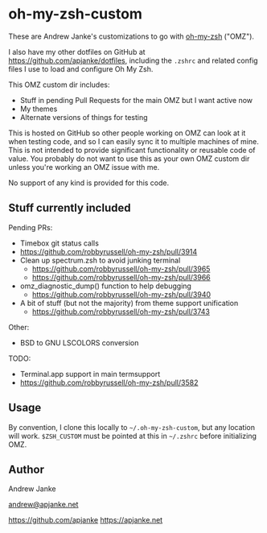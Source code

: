 # oh-my-zsh-custom

These are Andrew Janke's customizations to go with [oh-my-zsh](https://github.com/robbyrussell/oh-my-zsh) ("OMZ").

I also have my other dotfiles on GitHub at https://github.com/apjanke/dotfiles, including the `.zshrc` and related config files I use to load and configure Oh My Zsh.

This OMZ custom dir includes:

* Stuff in pending Pull Requests for the main OMZ but I want active now
* My themes
* Alternate versions of things for testing

This is hosted on GitHub so other people working on OMZ can look at it when testing code, and so I can easily sync it to multiple machines of mine. This is not intended to provide significant functionality or reusable code of value. You probably do not want to use this as your own OMZ custom dir unless you're working an OMZ issue with me.

No support of any kind is provided for this code.

## Stuff currently included

Pending PRs:

* Timebox git status calls
 * https://github.com/robbyrussell/oh-my-zsh/pull/3914
* Clean up spectrum.zsh to avoid junking terminal
  * https://github.com/robbyrussell/oh-my-zsh/pull/3965
  * https://github.com/robbyrussell/oh-my-zsh/pull/3966
* omz_diagnostic_dump() function to help debugging
  * https://github.com/robbyrussell/oh-my-zsh/pull/3940
* A bit of stuff (but not the majority) from theme support unification
  * https://github.com/robbyrussell/oh-my-zsh/pull/3743

Other:

* BSD to GNU LSCOLORS conversion

TODO:

* Terminal.app support in main termsupport
 * https://github.com/robbyrussell/oh-my-zsh/pull/3582

## Usage

By convention, I clone this locally to `~/.oh-my-zsh-custom`, but any location will work. `$ZSH_CUSTOM` must be pointed at this in `~/.zshrc` before initializing OMZ.

## Author

Andrew Janke

andrew@apjanke.net

https://github.com/apjanke
https://apjanke.net

